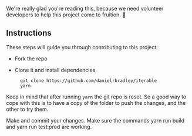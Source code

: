We're really glad you're reading this, because we need volunteer developers to help this project come to fruition. 👏

## Instructions

These steps will guide you through contributing to this project:

- Fork the repo
- Clone it and install dependencies

		git clone https://github.com/danielrbradley/iterable
		yarn

Keep in mind that after running `yarn` the git repo is reset. So a good way to cope with this is to have a copy of the folder to push the changes, and the other to try them.

Make and commit your changes. Make sure the commands yarn run build and yarn run test:prod are working.

